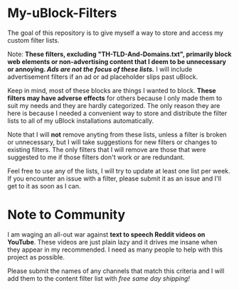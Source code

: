 # My-uBlock-Filters
The goal of this repository is to give myself a way to store and access my custom filter lists.

Note: <strong>These filters, excluding "TH-TLD-And-Domains.txt", primarily block web elements or non-advertising content that I deem to be unnecessary or annoying. <em>Ads are not the focus of these lists.</em></strong> I will include advertisement filters if an ad or ad placeholder slips past uBlock.

Keep in mind, most of these blocks are things I wanted to block. <strong>These filters may have adverse effects</strong> for others because I only made them to suit my needs and they are hardly categorized. The only reason they are here is because I needed a convenient way to store and distribute the filter lists to all of my uBlock installations automatically.

Note that I will <strong>not</strong> remove anyting from these lists, unless a filter is broken or unnecessary, but I will take suggestions for new filters or changes to existing filters. The only filters that I will remove are those that were suggested to me if those filters don't work or are redundant.

Feel free to use any of the lists, I will try to update at least one list per week. If you encounter an issue with a filter, please submit it as an issue and I'll get to it as soon as I can.

# Note to Community
I am waging an all-out war against <strong>text to speech Reddit videos on YouTube</strong>. These videos are just plain lazy and it drives me insane when they appear in my recommended. I need as many people to help with this project as possible. 

Please submit the names of any channels that match this criteria and I will add them to the content filter list with <em>free same day shipping!</em>
